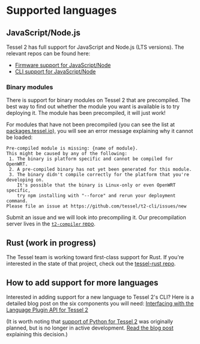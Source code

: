 # Supported languages

## JavaScript/Node.js
Tessel 2 has full support for JavaScript and Node.js (LTS versions). The relevant repos can be found here:

* [Firmware support for JavaScript/Node](https://github.com/tessel/t2-firmware)
* [CLI support for JavaScript/Node](https://github.com/tessel/t2-cli/blob/master/lib/tessel/deployment/javascript.js)

### Binary modules

There is support for binary modules on Tessel 2 that are precompiled. The best way to find out whether the module you want is available is to try deploying it. The module has been precompiled, it will just work!

For modules that have not been precompiled (you can see the list at [packages.tessel.io](https://packages.tessel.io)), you will see an error message explaining why it cannot be loaded:

```
Pre-compiled module is missing: {name of module}.
This might be caused by any of the following:
 1. The binary is platform specific and cannot be compiled for OpenWRT.
 2. A pre-compiled binary has not yet been generated for this module.
 3. The binary didn't compile correctly for the platform that you're developing on.
    It's possible that the binary is Linux-only or even OpenWRT specific,
    try npm installing with "--force" and rerun your deployment command.
Please file an issue at https://github.com/tessel/t2-cli/issues/new
```

Submit an issue and we will look into precompiling it. Our precompilation server lives in the [`t2-compiler` repo](http://github.com/tessel/t2-compiler).

## Rust (work in progress)
The Tessel team is working toward first-class support for Rust. If you're interested in the state of that project, check out the [tessel-rust repo](https://github.com/tessel/rust-tessel).

## How to add support for more languages
Interested in adding support for a new language to Tessel 2's CLI? Here is a detailed blog post on the six components you will need: [Interfacing with the Language Plugin API for Tessel 2](https://tessel.io/blog/148706216397/interfacing-with-the-language-plugin-api-for)

(It is worth noting that [support of Python for Tessel 2](https://github.com/tcr/tessel-python) was originally planned, but is no longer in active development. [Read the blog post](https://tessel.io/blog/146714850172/ramping-up-rust-backing-away-from-python-johnny) explaining this decision.)
